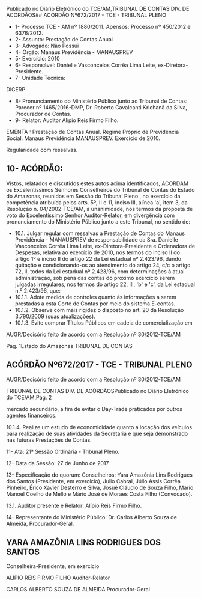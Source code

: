 Publicado  no  Diário Eletrônico do TCE/AM,TRIBUNAL DE CONTAS DIV. DE  ACÓRDÃOS## ACÓRDÃO Nº672/2017 - TCE - TRIBUNAL PLENO

- 1- Processo TCE - AM nº 1880/2011. Apensos: Processo nº  450/2012 e 6376/2012.
- 2- Assunto: Prestação de Contas Anual
- 3- Advogado: Não Possui
- 4- Órgão: Manaus Previdência - MANAUSPREV
- 5- Exercício: 2010
- 6- Responsável: Danielle Vasconcelos Corrêa Lima Leite, ex-Diretora-Presidente.
- 7- Unidade Técnica:

DICERP

- 8- Pronunciamento  do Ministério  Público  junto  ao Tribunal  de Contas: Parecer  nº 1465/2016-DMP, Dr. Roberto Cavalcanti Krichanã da Silva, Procurador de Contas.
- 9- Relator: Auditor Alípio Reis Firmo Filho.

EMENTA : Prestação  de  Contas Anual. Regime Próprio de Previdência Social. Manaus Previdência MANAUSPREV. Exercício de 2010.

Regularidade com ressalvas.

## 10-  ACÓRDÃO:

Vistos, relatados e discutidos estes autos acima identificados, ACORDAM os Excelentíssimos Senhores Conselheiros do Tribunal de Contas do Estado do Amazonas, reunidos em Sessão do Tribunal Pleno , no exercício da competência atribuída pelos arts. 5º, II e 11, inciso III, alínea 'a', item 3, da Resolução n. 04/2002-TCE/AM, à unanimidade, nos termos da proposta de voto do Excelentíssimo Senhor Auditor-Relator, em divergência com pronunciamento do Ministério Público junto a este Tribunal, no sentido de:

- 10.1.  Julgar  regular  com  ressalvas a  Prestação  de  Contas  do Manaus Previdência  -  MANAUSPREV de  responsabilidade  da  Sra.  Danielle Vasconcelos Corrêa Lima Leite, ex-Diretora-Presidente e Ordenadora de Despesas, relativa ao exercício de 2010, nos termos do inciso II do artigo 1º e inciso II do artigo 22 da Lei estadual nº 2.423/96, dando quitação e condicionando-os ao atendimento do artigo 24, c/c o artigo 72, II, todos da Lei estadual nº 2.423/96,  com determinações à atual administração, sob  pena  das contas  do  próximo  exercício  serem  julgadas  irregulares, nos termos do artigo 22, III, 'b' e 'c', da Lei estadual n.º 2.423/96, que:
- 10.1.1. Adote  medida  de  controles  quanto  às  informações  a  serem prestadas a esta Corte de Contas por meio do sistema E-contas.
- 10.1.2. Observe  com mais  rigidez  o  disposto  no  art.  20  da  Resolução 3.790/2009 (suas atualizações).
- 10.1.3. Evite comprar Títulos Públicos em cadeia de comercialização em

AUGR/Decisório feito de acordo com a Resolução nº 30/2012-TCE/AM

Pág. 1Estado do Amazonas TRIBUNAL DE CONTAS

## ACÓRDÃO Nº672/2017 - TCE - TRIBUNAL PLENO

AUGR/Decisório feito de acordo com a Resolução nº 30/2012-TCE/AM

TRIBUNAL DE CONTAS DIV. DE  ACÓRDÃOSPublicado  no  Diário Eletrônico do TCE/AM,Pág. 2

mercado secundário, a fim de evitar o Day-Trade praticados por outros agentes financeiros.

10.1.4. Realize  um  estudo  de  economicidade  quanto  a  locação  dos veículos para realização de suas atividades da Secretaria e que seja demonstrado nas futuras Prestações de Contas.

11-  Ata: 21ª Sessão Ordinária - Tribunal Pleno.

12-  Data da Sessão: 27 de Junho de 2017

13-  Especificação  do  quorum: Conselheiros: Yara  Amazônia  Lins  Rodrigues  dos Santos  (Presidente,  em  exercício),  Julio  Cabral,  Júlio  Assis  Corrêa  Pinheiro,  Érico Xavier Desterro e Silva, Josué Cláudio de Souza Filho, Mario Manoel Coelho de Mello e Mário José de Moraes Costa Filho (Convocado).

13.1. Auditor presente e Relator: Alípio Reis Firmo Filho.

14-  Representante do Ministério Público: Dr. Carlos Alberto Souza de Almeida, Procurador-Geral.

## YARA AMAZÔNIA LINS RODRIGUES DOS SANTOS

Conselheira-Presidente, em exercício

ALÍPIO REIS FIRMO FILHO Auditor-Relator

CARLOS ALBERTO SOUZA DE ALMEIDA Procurador-Geral